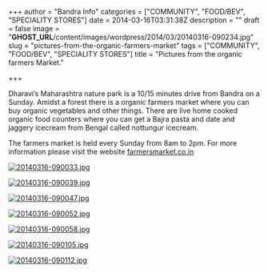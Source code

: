 +++
author = "Bandra Info"
categories = ["COMMUNITY", "FOOD/BEV", "SPECIALITY STORES"]
date = 2014-03-16T03:31:38Z
description = ""
draft = false
image = "__GHOST_URL__/content/images/wordpress/2014/03/20140316-090234.jpg"
slug = "pictures-from-the-organic-farmers-market"
tags = ["COMMUNITY", "FOOD/BEV", "SPECIALITY STORES"]
title = "Pictures from the organic farmers Market."

+++


<p>Dharavi&#8217;s Maharashtra nature park is a 10/15 minutes drive from Bandra on a Sunday. Amidst a forest there is a organic farmers market where you can buy organic vegetables and other things. There are live home cooked organic food counters where you can get a Bajra pasta and date and jaggery icecream from Bengal called nottungur icecream. </p>
<p>The farmers market is held every Sunday from 8am to 2pm. For more information please visit the website <a href="https://farmersmarket.co.in">farmersmarket.co.in</a></p>
<p><a href="https://i0.wp.com/bandra.info/wp-content/uploads/2014/03/20140316-090033.jpg?ssl=1"><img src="https://i0.wp.com/bandra.info/wp-content/uploads/2014/03/20140316-090033.jpg?w=850&#038;ssl=1" alt="20140316-090033.jpg" class="alignnone size-full" data-recalc-dims="1" /></a></p>
<p><a href="https://i0.wp.com/bandra.info/wp-content/uploads/2014/03/20140316-090039.jpg?ssl=1"><img src="https://i0.wp.com/bandra.info/wp-content/uploads/2014/03/20140316-090039.jpg?w=850&#038;ssl=1" alt="20140316-090039.jpg" class="alignnone size-full" data-recalc-dims="1" /></a></p>
<p><a href="https://i1.wp.com/bandra.info/wp-content/uploads/2014/03/20140316-090047.jpg?ssl=1"><img src="https://i1.wp.com/bandra.info/wp-content/uploads/2014/03/20140316-090047.jpg?w=850&#038;ssl=1" alt="20140316-090047.jpg" class="alignnone size-full" data-recalc-dims="1" /></a></p>
<p><a href="https://i2.wp.com/bandra.info/wp-content/uploads/2014/03/20140316-090052.jpg?ssl=1"><img src="https://i2.wp.com/bandra.info/wp-content/uploads/2014/03/20140316-090052.jpg?w=850&#038;ssl=1" alt="20140316-090052.jpg" class="alignnone size-full" data-recalc-dims="1" /></a></p>
<p><a href="https://i2.wp.com/bandra.info/wp-content/uploads/2014/03/20140316-090058.jpg?ssl=1"><img src="https://i2.wp.com/bandra.info/wp-content/uploads/2014/03/20140316-090058.jpg?w=850&#038;ssl=1" alt="20140316-090058.jpg" class="alignnone size-full" data-recalc-dims="1" /></a></p>
<p><a href="https://i1.wp.com/bandra.info/wp-content/uploads/2014/03/20140316-090105.jpg?ssl=1"><img src="https://i1.wp.com/bandra.info/wp-content/uploads/2014/03/20140316-090105.jpg?w=850&#038;ssl=1" alt="20140316-090105.jpg" class="alignnone size-full" data-recalc-dims="1" /></a></p>
<p><a href="https://i2.wp.com/bandra.info/wp-content/uploads/2014/03/20140316-090112.jpg?ssl=1"><img src="https://i2.wp.com/bandra.info/wp-content/uploads/2014/03/20140316-090112.jpg?w=850&#038;ssl=1" alt="20140316-090112.jpg" class="alignnone size-full" data-recalc-dims="1" /></a></p>



